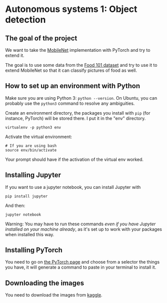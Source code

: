 # Autonomous systems 1: Object detection

## The goal of the project

We want to take the [MobileNet](https://pytorch.org/hub/pytorch_vision_mobilenet_v2/) implementation with PyTorch and try to extend it.

The goal is to use some data from the [Food 101 dataset](https://www.kaggle.com/kmader/food41) and try to use it to extend MobileNet so that it can classify pictures of food as well.

## How to set up an environment with Python

Make sure you are using Python 3: `python --version`. On Ubuntu, you can probably use the `python3` command to resolve any ambiguities.

Create an environment directory, the packages you install with `pip` (for instance, PyTorch) will be stored there. I put it in the "env" directory.

    virtualenv -p python3 env

Activate the virtual environment:

    # If you are using bash
    source env/bin/activate

Your prompt should have if the activation of the virtual env worked.

## Installing Jupyter

If you want to use a jupyter notebook, you can install Jupyter with

    pip install jupyter

And then:

    jupyter notebook

Warning: You may have to run these commands *even if you have Jupyter installed on your machine already*, as it's set up to work with your packages when installed this way.

## Installing PyTorch

You need to go on [the PyTorch page](https://pytorch.org/get-started/locally/#mac-anaconda) and choose from a selector the things you have, it will generate a command to paste in your terminal to install it.


## Downloading the images

You need to download the images from [kaggle](https://www.kaggle.com/kmader/food41#1002850.jpg).
